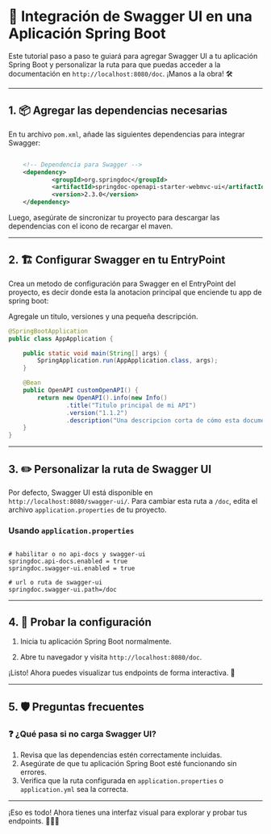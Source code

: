 # 🚀 Integración de Swagger UI en una Aplicación Spring Boot

Este tutorial paso a paso te guiará para agregar Swagger UI a tu aplicación Spring Boot y personalizar la ruta para que puedas acceder a la documentación en `http://localhost:8080/doc`. ¡Manos a la obra! 🛠️

---

## 1. 📦 Agregar las dependencias necesarias

En tu archivo `pom.xml`, añade las siguientes dependencias para integrar Swagger:

```xml

    <!-- Dependencia para Swagger -->
    <dependency>
			<groupId>org.springdoc</groupId>
			<artifactId>springdoc-openapi-starter-webmvc-ui</artifactId>
			<version>2.3.0</version>
	</dependency>

```

Luego, asegúrate de sincronizar tu proyecto para descargar las dependencias con el icono de recargar el maven.

---

## 2. 🏗️ Configurar Swagger en tu EntryPoint

Crea un metodo de configuración para Swagger en el EntryPoint del proyecto, es decir donde esta la anotacion principal que enciende tu app de spring boot:

Agregale un titulo, versiones y una pequeña descripción.

```java
@SpringBootApplication
public class AppApplication {

	public static void main(String[] args) {
		SpringApplication.run(AppApplication.class, args);
	}

	@Bean
	public OpenAPI customOpenAPI() {
		return new OpenAPI().info(new Info()
				.title("Titulo principal de mi API")
				.version("1.1.2")
				.description("Una descripcion corta de cómo esta documentada mi API"));
	}
}

```

---

## 3. ✏️ Personalizar la ruta de Swagger UI

Por defecto, Swagger UI está disponible en `http://localhost:8080/swagger-ui/`. Para cambiar esta ruta a `/doc`, edita el archivo `application.properties`  de tu proyecto.

### Usando `application.properties`

```properties

# habilitar o no api-docs y swagger-ui
springdoc.api-docs.enabled = true
springdoc.swagger-ui.enabled = true

# url o ruta de swagger-ui
springdoc.swagger-ui.path=/doc

```
---

## 4. 🧪 Probar la configuración

1. Inicia tu aplicación Spring Boot normalmente.

2. Abre tu navegador y visita `http://localhost:8080/doc`.

¡Listo! Ahora puedes visualizar tus endpoints de forma interactiva. 🎉

---


## 5. 🛡️ Preguntas frecuentes

### ❓ ¿Qué pasa si no carga Swagger UI?
1. Revisa que las dependencias estén correctamente incluidas.
2. Asegúrate de que tu aplicación Spring Boot esté funcionando sin errores.
3. Verifica que la ruta configurada en `application.properties` o `application.yml` sea la correcta.

---

¡Eso es todo! Ahora tienes una interfaz visual para explorar y probar tus endpoints. 🧑‍💻✨
